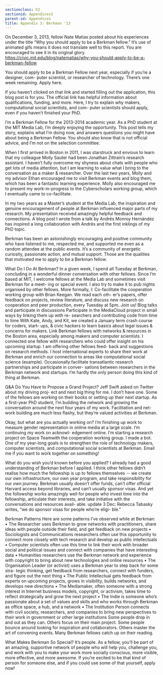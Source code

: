 ```yaml
---
sectionclass: h2
sectionid: Appendices3
parent-id: Appendices
title: Appendix 3: Berkman '13
---
```


On December 3, 2013, fellow Nate Matias posted about his experiences under the title “Why you should apply to be a Berkman fellow.” It’s use of animated gifs means it does not translate well to this report. You are encouraged to see it in its original glory. https://civic.mit.edu/blog/natematias/why-you-should-apply-to-be-a-berkman-fellow

You should apply to be a Berkman Fellow next year, especially if you’re a designer, com- puter scientist, or researcher of technology. There’s one week remaining. Apply here.

If you haven’t clicked on that link and started filling out the application, this blog post is for you. The official link has helpful information about qualifications, funding, and more. Here, I try to explain why makers, computational social scientists, and com- puter scientists should apply, even if you haven’t finished your PhD.

I’m a Berkman Fellow for the 2013-2014 academic year. As a PhD student at the MIT Media Lab, I’m deeply enjoying the opportunity. This post tells my story, explains what I’m doing now, and answers questions you might have about being a Berkman Fellow. You should also know that is not official advice, and I’m not on the selection committee.

When I first arrived in Boston in 2011, I was starstruck and envious to learn that my colleague Molly Sauter had been Jonathan Zittrain’s research assistant. I haven’t fully overcome my shyness about chats with people who get lots of media attention, but I am learning to value what I bring to the conversation as a maker & researcher. Over the last two years, Molly and my advisor Ethan encouraged me to visit Berkman events and blog them, which has been a fantastic learning experience. Molly also encouraged me to present my work-in-progress to the Cyberscholars working group, which I eventually came to co-facilitate.

In my two years as a Master’s student at the Media Lab, the inspiration and genuine encouragement of people at Berkman influenced major parts of my research. My presentation received amazingly helpful feedback and connections. A blog post I wrote from a talk by Andrés Monroy Hernández has inspired a long collaboration with Andrés and the first inklings of my PhD topic.

Berkman has been an astonishingly encouraging and positive community who have listened to me, respected me, and supported me even as a random attendee at the public events. It’s a community of energetic curiosity, passionate action, and mutual support. Those are the qualities that motivated me to apply to be a Berkman fellow.

What Do I Do At Berkman?
In a given week, I spend all Tuesday at Berkman, concluding in a wonderful dinner conversation with other fellows. Since I’m based at MIT, I welcome fellows at the Media Lab and sometimes visit Berkman for a meet- ing or special event. I also try to make it to pub nights organised by other fellows. More formally, I:
Co-facilitate the cooperation working group with Brian Keegan. We read each oth- er’s papers, offer feedback on projects, review literature, and discuss new research on cooperation and peer production, every Tuesday at 5pm. Join us! Blog talks and participate in discussions
Participate in the MediaCloud project in small ways by linking them up with re- searchers and contributing code from time to time With Kate, Andy, and Kit, we created a January term crash course for coders, start- ups, & civic hackers to learn basics about legal issues & concerns for makers.
Link Berkman fellows with networks & resources in the Boston area, especially among makers and computer scientists. I connected one fellow with researchers who could offer insight on his upcoming startup. I am offering other fellows feed- back and suggestions on research methods. I host international experts to share their work at Berkman and enrich our connection to areas like computational social science (example).
Occasionally facilitate transatlantic research partnerships and participate in conver- sations between researchers in the Berkman network and startups. I’m hardly the only person doing this kind of thing at Berkman.

Q&A
Do You Have to Propose a Grand Project?
Jeff Swift asked on Twitter about my driving proj- ect and next big thing for me. I don’t have one. Some of the fellows are working on their books or setting up their next startup. As a first-year PhD student, I’m building the network and  growing the conversation around the next four years of my work. Facilitation and net- work building are much less flashy, but they’re valued activities at Berkman.

Okay, but what are you actually working on? I’m finishing up work to measure gender representation in online media at a large scale. I’m continuing my work on acknowl- edgement online. I’m starting a research project on Space Teamwith the cooperation working group. I made a bot. One of my year-long goals is to strengthen the role of technology makers, computer scientists, and computational social scientists at Berkman. Email me if you want to work together on something!

What do you wish you’d known before you applied? I already had a good understanding of Berkman before I applied. I think other fellows didn’t realise how much the fellowship is up to fellows themselves -- we create our own infrastructure, our own year program, and take responsibility for our own journey. Berkman usually doesn’t offer funds, can’t offer official Harvard access beyond libraries, and can’t usually sponsor visas. And yet the followship works amazingly well for people who invest time into the fellowship, articulate their interests, and take initiative with the conversations and resources avail- able.
update 3 Dec: Rebecca Tabasky writes, “we do sponsor visas for people who’re eligi- ble.”

Berkman Patterns
Here are some patterns I’ve observed while at Berkman:
• The Researcher uses Berkman to grow networks with practitioners, share ideas with people outside their field, and get feedback on new projects • Sociologists and Communications researchers often use this opportunity to connect more closely with tech research and develop as public intellectuals
• Computer scientists often use this time to link their work with broader social and political issues and connect with companies that have interesting data • Humanities researchers use the Berkman network and experience with copyright to bring about new technologies and online resources • The Organisation Leader (or activist) uses a Berkman year to step back for some stra- tegic thinking, get feedback from researchers, connect with funders, and figure out the next thing • The Public Intellectual gets feedback from experts on upcoming projects, grows in visibility, builds networks, and develops new directions • The Mediamaker, often someone with a strong interest in Internet business models, copyright, or activism, takes time to reflect strategically and grow the next project • The Indie is someone who’s passionate about a set of values and skills and who works through Berkman as office space, a hub, and a network • The Institution Person connects with civil society, researchers, and companies to bring new perspectives to their work in government or other large institutions
Some people drop in and out as they can. Others focus on their main project. Some people bounce around looking for inspiration and collaborators. Others master the art of convening events. Many Berkman fellows catch up on their reading.

What Makes Berkman So Special?
It’s people. As a fellow, you’ll be part of an amazing, supportive network of people who will help you, challenge you, and work with you to make your work more socially conscious, more visible, more effective, and more awesome. If you’re excited to
be that kind of person for someone else, and if you could use some of that yourself, apply now!
